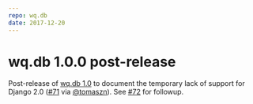 ```yaml
---
repo: wq.db
date: 2017-12-20
---
```


# wq.db 1.0.0 post-release

Post-release of [wq.db 1.0](./wq.db-1.0.0-1.md) to document the temporary lack of support for Django 2.0 ([#71](https://github.com/wq/wq.db/issues/71) via [@tomaszn](https://github.com/tomaszn)).  See [#72](https://github.com/wq/wq.db/issues/72) for followup.
